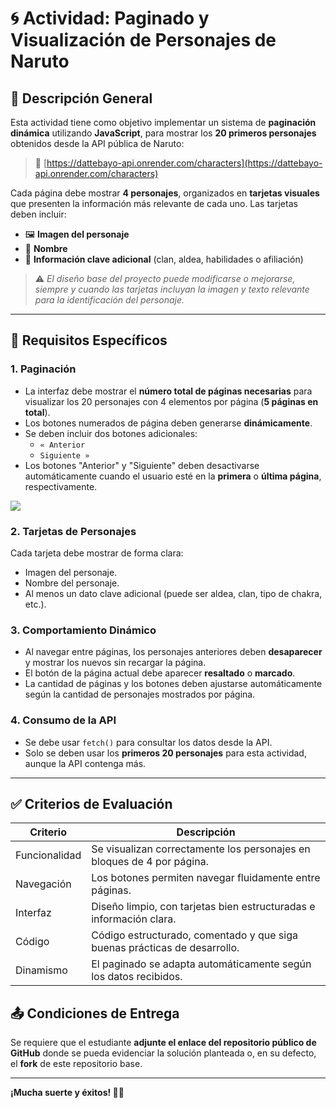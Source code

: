 # 🌀 Actividad: Paginado y Visualización de Personajes de Naruto

## 📌 Descripción General

Esta actividad tiene como objetivo implementar un sistema de **paginación dinámica** utilizando **JavaScript**, para mostrar los **20 primeros personajes** obtenidos desde la API pública de Naruto:

> 🔗 [https://dattebayo-api.onrender.com/characters](https://dattebayo-api.onrender.com/characters)

Cada página debe mostrar **4 personajes**, organizados en **tarjetas visuales** que presenten la información más relevante de cada uno. Las tarjetas deben incluir:

- 🖼️ **Imagen del personaje**
- 📝 **Nombre**
- 📘 **Información clave adicional** (clan, aldea, habilidades o afiliación)

> ⚠️ *El diseño base del proyecto puede modificarse o mejorarse, siempre y cuando las tarjetas incluyan la imagen y texto relevante para la identificación del personaje.*

---

## 🎯 Requisitos Específicos

### 1. Paginación

- La interfaz debe mostrar el **número total de páginas necesarias** para visualizar los 20 personajes con 4 elementos por página (**5 páginas en total**).
- Los botones numerados de página deben generarse **dinámicamente**.
- Se deben incluir dos botones adicionales:
  - `« Anterior`
  - `Siguiente »`
- Los botones "Anterior" y "Siguiente" deben desactivarse automáticamente cuando el usuario esté en la **primera** o **última página**, respectivamente.

![](https://i.ibb.co/VY72hyfP/Screenshot-2025-04-08-at-10-05-04-PM.png)

### 2. Tarjetas de Personajes

Cada tarjeta debe mostrar de forma clara:

- Imagen del personaje.
- Nombre del personaje.
- Al menos un dato clave adicional (puede ser aldea, clan, tipo de chakra, etc.).

### 3. Comportamiento Dinámico

- Al navegar entre páginas, los personajes anteriores deben **desaparecer** y mostrar los nuevos sin recargar la página.
- El botón de la página actual debe aparecer **resaltado** o **marcado**.
- La cantidad de páginas y los botones deben ajustarse automáticamente según la cantidad de personajes mostrados por página.

### 4. Consumo de la API

- Se debe usar `fetch()` para consultar los datos desde la API.
- Solo se deben usar los **primeros 20 personajes** para esta actividad, aunque la API contenga más.

---

## ✅ Criterios de Evaluación

| Criterio      | Descripción                                                  |
| ------------- | ------------------------------------------------------------ |
| Funcionalidad | Se visualizan correctamente los personajes en bloques de 4 por página. |
| Navegación    | Los botones permiten navegar fluidamente entre páginas.      |
| Interfaz      | Diseño limpio, con tarjetas bien estructuradas e información clara. |
| Código        | Código estructurado, comentado y que siga buenas prácticas de desarrollo. |
| Dinamismo     | El paginado se adapta automáticamente según los datos recibidos. |

## 📤 Condiciones de Entrega

Se requiere que el estudiante **adjunte el enlace del repositorio público de GitHub** donde se pueda evidenciar la solución planteada o, en su defecto, el **fork** de este repositorio base.

---

**¡Mucha suerte y éxitos! 💪🍥**
